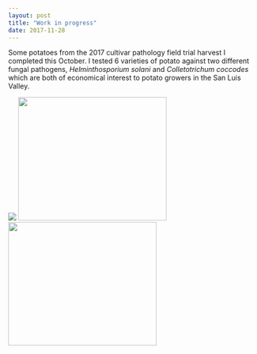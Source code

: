 ```yaml
---
layout: post
title: "Work in progress"
date: 2017-11-28
---
```


Some potatoes from the 2017 cultivar pathology field trial harvest I completed this October. I tested 6 varieties of potato against two different fungal pathogens, *Helminthosporium solani* and *Colletotrichum coccodes* which are both of economical interest to potato growers in the San Luis Valley.


<img src="/IMG_2209.JPG">


<img src="/IMG_2208.JPG" width="300" height="250">


<img src="/IMG_2211.JPG" width="300" height="250">
